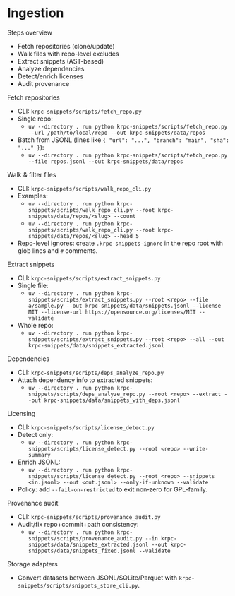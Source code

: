 # Ingestion

Steps overview
- Fetch repositories (clone/update)
- Walk files with repo-level excludes
- Extract snippets (AST-based)
- Analyze dependencies
- Detect/enrich licenses
- Audit provenance

Fetch repositories
- CLI: `krpc-snippets/scripts/fetch_repo.py`
- Single repo:
  - `uv --directory . run python krpc-snippets/scripts/fetch_repo.py --url /path/to/local/repo --out krpc-snippets/data/repos`
- Batch from JSONL (lines like `{ "url": "...", "branch": "main", "sha": "..." }`):
  - `uv --directory . run python krpc-snippets/scripts/fetch_repo.py --file repos.jsonl --out krpc-snippets/data/repos`

Walk & filter files
- CLI: `krpc-snippets/scripts/walk_repo_cli.py`
- Examples:
  - `uv --directory . run python krpc-snippets/scripts/walk_repo_cli.py --root krpc-snippets/data/repos/<slug> --count`
  - `uv --directory . run python krpc-snippets/scripts/walk_repo_cli.py --root krpc-snippets/data/repos/<slug> --head 5`
- Repo-level ignores: create `.krpc-snippets-ignore` in the repo root with glob lines and `#` comments.

Extract snippets
- CLI: `krpc-snippets/scripts/extract_snippets.py`
- Single file:
  - `uv --directory . run python krpc-snippets/scripts/extract_snippets.py --root <repo> --file a/sample.py --out krpc-snippets/data/snippets.jsonl --license MIT --license-url https://opensource.org/licenses/MIT --validate`
- Whole repo:
  - `uv --directory . run python krpc-snippets/scripts/extract_snippets.py --root <repo> --all --out krpc-snippets/data/snippets_extracted.jsonl`

Dependencies
- CLI: `krpc-snippets/scripts/deps_analyze_repo.py`
- Attach dependency info to extracted snippets:
  - `uv --directory . run python krpc-snippets/scripts/deps_analyze_repo.py --root <repo> --extract --out krpc-snippets/data/snippets_with_deps.jsonl`

Licensing
- CLI: `krpc-snippets/scripts/license_detect.py`
- Detect only:
  - `uv --directory . run python krpc-snippets/scripts/license_detect.py --root <repo> --write-summary`
- Enrich JSONL:
  - `uv --directory . run python krpc-snippets/scripts/license_detect.py --root <repo> --snippets <in.jsonl> --out <out.jsonl> --only-if-unknown --validate`
- Policy: add `--fail-on-restricted` to exit non‑zero for GPL-family.

Provenance audit
- CLI: `krpc-snippets/scripts/provenance_audit.py`
- Audit/fix repo+commit+path consistency:
  - `uv --directory . run python krpc-snippets/scripts/provenance_audit.py --in krpc-snippets/data/snippets_extracted.jsonl --out krpc-snippets/data/snippets_fixed.jsonl --validate`

Storage adapters
- Convert datasets between JSONL/SQLite/Parquet with `krpc-snippets/scripts/snippets_store_cli.py`.


